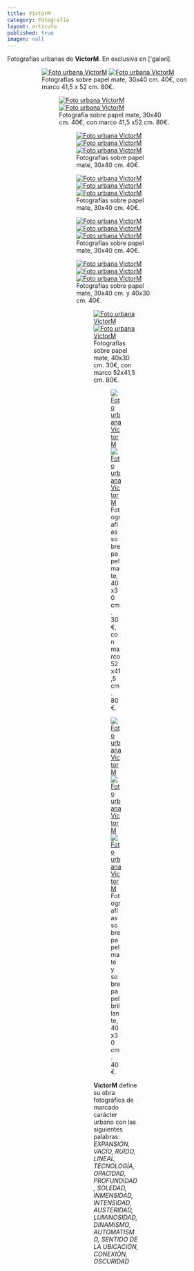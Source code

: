 ```yaml
---
title: VictorM
category: Fotografía
layout: articulo
published: true
imagen: null
---
```

Fotografías urbanas de **VictorM**. En exclusiva en ['galəri].

<figure class="half">
<figure>
	<a href="/images/victorm/FotVM01.jpg"><img src="/images/victorm/FotVM01.jpg" alt="Foto urbana VictorM"></a>
	<a href="/images/victorm/FotVM02.jpg"><img src="/images/victorm/FotVM02.jpg" alt="Foto urbana VictorM"></a>
<figcaption>Fotografías sobre papel mate, 30x40 cm. 40€, con marco 41,5 x 52 cm. 80€. </figcaption>
</figure>

<figure class="half">
<figure>
	<a href="/images/victorm/FotVM03.jpg"><img src="/images/victorm/FotVM03.jpg" alt="Foto urbana VictorM"></a>
	<a href="/images/victorm/FotVM04.jpg"><img src="/images/victorm/FotVM04.jpg" alt="Foto urbana VictorM"></a>
<figcaption>Fotografía sobre papel mate, 30x40 cm. 40€, con marco 41,5 x52 cm. 80€. </figcaption>
</figure>

<figure class="half">
<figure class="third">	
	<a href="/images/victorm/FotVM12.jpg"><img src="/images/victorm/FotVM12.jpg" alt="Foto urbana VictorM"></a>
	<a href="/images/victorm/FotVM11.jpg"><img src="/images/victorm/FotVM11.jpg" alt="Foto urbana VictorM"></a>
	<a href="/images/victorm/FotVM13.jpg"><img src="/images/victorm/FotVM13.jpg" alt="Foto urbana VictorM"></a>
<figcaption>Fotografías sobre papel mate, 30x40 cm. 40€.  </figcaption>
</figure>

<figure class="third">	
	<a href="/images/victorm/FotVM17.jpg"><img src="/images/victorm/FotVM17.jpg" alt="Foto urbana VictorM"></a>
	<a href="/images/victorm/FotVM09.jpg"><img src="/images/victorm/FotVM09.jpg" alt="Foto urbana VictorM"></a>
	<a href="/images/victorm/FotVM14.jpg"><img src="/images/victorm/FotVM14.jpg" alt="Foto urbana VictorM"></a>
<figcaption>Fotografías sobre papel mate, 30x40 cm. 40€.  </figcaption>
</figure>

<figure class="third">	
	<a href="/images/victorm/FotVM16.jpg"><img src="/images/victorm/FotVM16.jpg" alt="Foto urbana VictorM"></a>
	<a href="/images/victorm/FotVM19.jpg"><img src="/images/victorm/FotVM19.jpg" alt="Foto urbana VictorM"></a>
	<a href="/images/victorm/FotVM22.jpg"><img src="/images/victorm/FotVM22.jpg" alt="Foto urbana VictorM"></a>
<figcaption>Fotografías sobre papel mate, 30x40 cm. 40€. </figcaption>
</figure>

<figure class="third">	
	<a href="/images/victorm/FotVM23.jpg"><img src="/images/victorm/FotVM23.jpg" alt="Foto urbana VictorM"></a>
	<a href="/images/victorm/FotVM20.jpg"><img src="/images/victorm/FotVM20.jpg" alt="Foto urbana VictorM"></a>
	<a href="/images/victorm/FotVM15.jpg"><img src="/images/victorm/FotVM15.jpg" alt="Foto urbana VictorM"></a>
<figcaption>Fotografías sobre papel mate, 30x40 cm. y 40x30 cm. 40€. </figcaption>
</figure>

<figure class="half">
<figure>
	<a href="/images/victorm/FotVM05.jpg"><img src="/images/victorm/FotVM05.jpg" alt="Foto urbana VictorM"></a>
	<a href="/images/victorm/FotVM06.jpg"><img src="/images/victorm/FotVM06.jpg" alt="Foto urbana VictorM"></a>
<figcaption>Fotografías sobre papel mate, 40x30 cm. 30€, con marco 52x41,5 cm. 80€.  </figcaption>
</figure>

<figure class="half">
<figure>
	<a href="/images/victorm/FotVM07.jpg"><img src="/images/victorm/FotVM07.jpg" alt="Foto urbana VictorM"></a>
	<a href="/images/victorm/FotVM08.jpg"><img src="/images/victorm/FotVM08.jpg" alt="Foto urbana VictorM"></a>
<figcaption>Fotografías sobre papel mate, 40x30 cm. 30€, con marco 52x41,5 cm. 80€.  </figcaption>
</figure>

<figure class="third">	
	<a href="/images/victorm/FotVM10.jpg"><img src="/images/victorm/FotVM10.jpg" alt="Foto urbana VictorM"></a>
	<a href="/images/victorm/FotVM21.jpg"><img src="/images/victorm/FotVM21.jpg" alt="Foto urbana VictorM"></a>
	<a href="/images/victorm/FotVM24.jpg"><img src="/images/victorm/FotVM24.jpg" alt="Foto urbana VictorM"></a>
<figcaption>Fotografías sobre papel mate y sobre papel brillante, 40x30 cm. 40€.  </figcaption>
</figure>

**VictorM** define su obra fotográfica de marcado carácter urbano con las siguientes palabras: _EXPANSIÓN, VACÍO, RUIDO, LINEAL, TECNOLOGÍA, OPACIDAD, PROFUNDIDAD, SOLEDAD, INMENSIDAD, INTENSIDAD, AUSTERIDAD, LUMINOSIDAD, DINAMISMO, AUTOMATISMO, SENTIDO DE LA UBICACIÓN, CONEXIÓN, OSCURIDAD_

